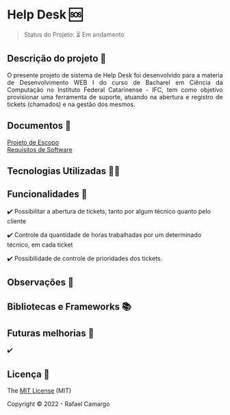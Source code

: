 # Help Desk :sos:

> Status do Projeto: :hourglass_flowing_sand: Em andamento

## Descrição do projeto :memo:

<p align="justify">
  O presente projeto de sistema de Help Desk foi desenvolvido para a materia de Desenvolvimento WEB I do curso de Bacharel em Ciência da Computação no Instituto Federal Catarinense - IFC, tem como objetivo provisionar uma ferramenta de suporte, atuando na abertura e registro de tickets (chamados) e na gestão dos mesmos.
</p>

## Documentos :page_facing_up:
[Projeto de Escopo](https://github.com/rafandoo/HelpDesk/blob/d9b52f56d937e56034eb599c8b49a9f87479c4cb/docs/ESCOPO%20DO%20PROJETO%20-%20Help%20Desk.pdf)
<br>
[Requisitos de Software](https://github.com/rafandoo/HelpDesk/blob/ff79a25fcd8f9a907f70aba5ffb30fc8394b9b40/docs/REQUISITO%20DE%20SOFTWARE%20-%20Help%20Desk.pdf)

## Tecnologias Utilizadas :man_technologist:

<p>
  <!--img src="https://img.shields.io/badge/HTML5-E34F26?style=for-the-badge&logo=html5&logoColor=white"/!-->
  <!--img src="https://img.shields.io/badge/CSS3-1572B6?style=for-the-badge&logo=css3&logoColor=white"/!-->
  <!--img src= "https://img.shields.io/badge/PHP-777BB4?style=for-the-badge&logo=php&logoColor=white"/!-->
</p>


## Funcionalidades :wrench:

:heavy_check_mark: Possibilitar a abertura de tickets, tanto por algum técnico quanto pelo cliente

:heavy_check_mark: Controle da quantidade de horas trabalhadas por um determinado técnico, em cada ticket

:heavy_check_mark: Possibilidade de controle de prioridades dos tickets.


## Observações :eyes:



## Bibliotecas e Frameworks :books:


## Futuras melhorias :rocket:

:heavy_check_mark: 


## Licença :key:

The [MIT License](https://github.com/rafandoo/HelpDesk/blob/8d524ce4f75316f660cb6e15084c3a64da69345c/LICENSE) (MIT)

Copyright :copyright: 2022 - Rafael Camargo
